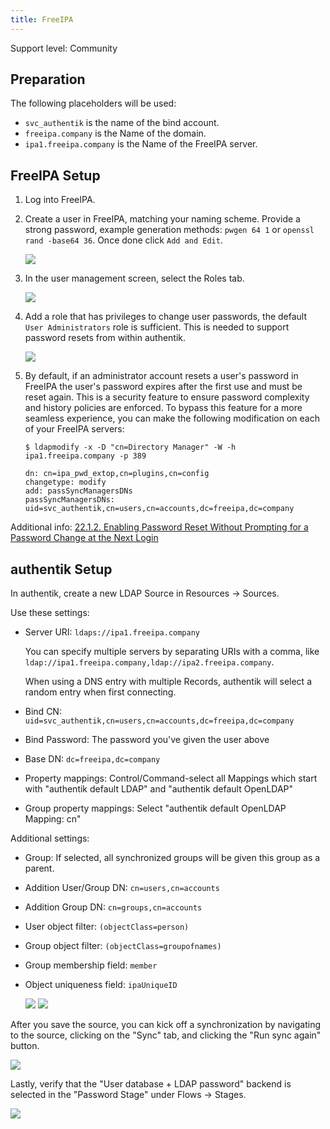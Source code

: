 ```yaml
---
title: FreeIPA
---
```


<span class="badge badge--secondary">Support level: Community</span>

## Preparation

The following placeholders will be used:

-   `svc_authentik` is the name of the bind account.
-   `freeipa.company` is the Name of the domain.
-   `ipa1.freeipa.company` is the Name of the FreeIPA server.

## FreeIPA Setup

1. Log into FreeIPA.

2. Create a user in FreeIPA, matching your naming scheme. Provide a strong password, example generation methods: `pwgen 64 1` or `openssl rand -base64 36`. Once done click `Add and Edit`.

    ![](./01_user_create.png)

3. In the user management screen, select the Roles tab.

    ![](./02_user_roles.png)

4. Add a role that has privileges to change user passwords, the default `User Administrators` role is sufficient. This is needed to support password resets from within authentik.

    ![](./03_add_user_role.png)

5. By default, if an administrator account resets a user's password in FreeIPA the user's password expires after the first use and must be reset again. This is a security feature to ensure password complexity and history policies are enforced. To bypass this feature for a more seamless experience, you can make the following modification on each of your FreeIPA servers:

    ```
    $ ldapmodify -x -D "cn=Directory Manager" -W -h ipa1.freeipa.company -p 389

    dn: cn=ipa_pwd_extop,cn=plugins,cn=config
    changetype: modify
    add: passSyncManagersDNs
    passSyncManagersDNs: uid=svc_authentik,cn=users,cn=accounts,dc=freeipa,dc=company
    ```

Additional info: [22.1.2. Enabling Password Reset Without Prompting for a Password Change at the Next Login](https://access.redhat.com/documentation/en-us/red_hat_enterprise_linux/7/html/linux_domain_identity_authentication_and_policy_guide/user-authentication#user-passwords-no-expiry)

## authentik Setup

In authentik, create a new LDAP Source in Resources -> Sources.

Use these settings:

-   Server URI: `ldaps://ipa1.freeipa.company`

    You can specify multiple servers by separating URIs with a comma, like `ldap://ipa1.freeipa.company,ldap://ipa2.freeipa.company`.

    When using a DNS entry with multiple Records, authentik will select a random entry when first connecting.

-   Bind CN: `uid=svc_authentik,cn=users,cn=accounts,dc=freeipa,dc=company`
-   Bind Password: The password you've given the user above
-   Base DN: `dc=freeipa,dc=company`
-   Property mappings: Control/Command-select all Mappings which start with "authentik default LDAP" and "authentik default OpenLDAP"
-   Group property mappings: Select "authentik default OpenLDAP Mapping: cn"

Additional settings:

-   Group: If selected, all synchronized groups will be given this group as a parent.
-   Addition User/Group DN: `cn=users,cn=accounts`
-   Addition Group DN: `cn=groups,cn=accounts`
-   User object filter: `(objectClass=person)`
-   Group object filter: `(objectClass=groupofnames)`
-   Group membership field: `member`
-   Object uniqueness field: `ipaUniqueID`

    ![](./04_source_settings_1.png)
    ![](./05_source_settings_2.png)

After you save the source, you can kick off a synchronization by navigating to the source, clicking on the "Sync" tab, and clicking the "Run sync again" button.

![](./06_sync_source.png)

Lastly, verify that the "User database + LDAP password" backend is selected in the "Password Stage" under Flows -> Stages.

![](./07_password_stage.png)
